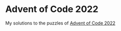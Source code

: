 # Advent of Code 2022

My solutions to the puzzles of [Advent of Code 2022](https://adventofcode.com/2022)